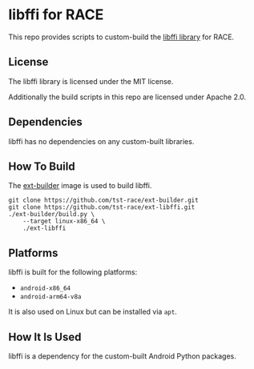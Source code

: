 # libffi for RACE

This repo provides scripts to custom-build the
[libffi library](https://github.com/libffi/libffi) for RACE.

## License

The libffi library is licensed under the MIT license.

Additionally the build scripts in this repo are licensed under Apache 2.0.

## Dependencies

libffi has no dependencies on any custom-built libraries.

## How To Build

The [ext-builder](https://github.com/tst-race/ext-builder) image is used to
build libffi.

```
git clone https://github.com/tst-race/ext-builder.git
git clone https://github.com/tst-race/ext-libffi.git
./ext-builder/build.py \
    --target linux-x86_64 \
    ./ext-libffi
```

## Platforms

libffi is built for the following platforms:

* `android-x86_64`
* `android-arm64-v8a`

It is also used on Linux but can be installed via `apt`.

## How It Is Used

libffi is a dependency for the custom-built Android Python packages.
